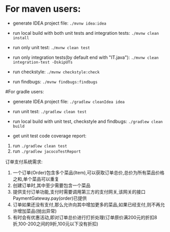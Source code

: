 # For maven users:

- generate IDEA project file: `./mvnw idea:idea`

- run local build with both unit tests and integration tests: `./mvnw clean install`

- run only unit test: `./mvnw clean test`

- run only integration tests(by default end with "IT.java"): `./mvnw clean integration-test -DskipUTs`

- run checkstyle: `./mvnw checkstyle:check`

- run findbugs: `./mvnw findbugs:findbugs`


#For gradle users:

- generate IDEA project file: `./gradlew cleanIdea idea`

- run unit test:
`./gradlew clean test`

- run local build with unit test, checkstyle and findbugs:
`./gradlew clean build`

- get unit test code coverage report:
1. run `./gradlew clean test`
2. run `./gradlew jacocoTestReport`


订单支付系统需求:

1. 一个订单(Order)包含多个菜品(Item),可以获取订单总价,总价为所有菜品价格之和,单个菜品可以重复
2. 创建订单时,其中至少需要包含一个菜品
3. 提供支付订单功能,支付时需要调用第三方的支付网关,该网关的接口PaymentGateway.pay(order)已提供
4. 订单如果还没有支付,那么允许向其中增加更多的菜品,如果已经支付,则不再允许增加菜品(抛出异常)
5. 有时会有优惠活动,即对订单总价进行打折处理(订单原价满200元的折扣8折,100-200之间的9折,100元以下没有折扣)
